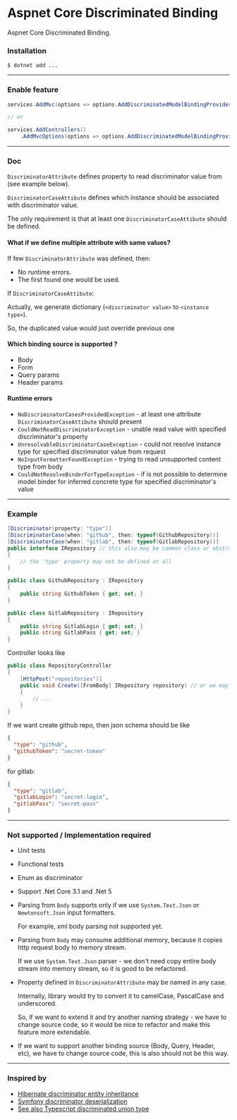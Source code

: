 # Aspnet Core Discriminated Binding
Aspnet Core Discriminated Binding.


### Installation 

```console
$ dotnet add ...
```

---

### Enable feature

```c#
services.AddMvc(options => options.AddDiscriminatedModelBindingProvider());

// or

services.AddControllers()
    .AddMvcOptions(options => options.AddDiscriminatedModelBindingProvider());
```

---

### Doc

`DiscriminatorAttribute` defines property to read discriminator value from (see example below).

`DiscriminatorCaseAttibute` defines which instance should be associated with discriminator value.

The only requirement is that at least one `DiscriminatorCaseAttibute` should be defined.

#### What if we define multiple attribute with same values?
If few `DiscriminatorAttribute` was defined, then:
- No runtime errors.
- The first found one would be used.

If `DiscriminatorCaseAttibute`:

Actually, we generate dictionary (`<discriminator value>` to `<instance type>`).

So, the duplicated value would just override previous one

#### Which binding source is supported ?
- Body
- Form
- Query params
- Header params

#### Runtime errors
- `NoDiscriminatorCasesProvidedException` - at least one attribute `DiscriminatorCaseAttibute` should present
- `CouldNotReadDiscriminatorException` - unable read value with specified discriminator's property
- `UnresolvableDiscriminatorCaseException` - could not resolve instance type for specified discriminator value from request
- `NoInputFormatterFoundException` - trying to read unsupported content type from body
- `CouldNotResolveBinderForTypeException` - if is not possible to determine model binder for inferred concrete type for specified discriminator's value

---

### Example

```c#
[Discriminator(property: "type")]
[DiscriminatorCase(when: "github", then: typeof(GithubRepository))]
[DiscriminatorCase(when: "gitlab", then: typeof(GitlabRepository))]
public interface IRepository // this also may be common class or abstract class
{
    // the 'type' property may not be defined at all
}

public class GithubRepository : IRepository
{
    public string GithubToken { get; set; }
}

public class GitlabRepository : IRepository
{
    public string GitlabLogin { get; set; }
    public string GitlabPass { get; set; }
}
```

Controller looks like

```c#
public class RepositoryController
{
    [HttpPost("repositories")]
    public void Create([FromBody] IRepository repository) // or we may use [FromQuery], or from other supported binding sources
    {
        // ...
    }
}
```

If we want create github repo, then json schema should be like
```json
{
  "type": "github",
  "githubToken": "secret-token"
}
```

for gitlab:
```json
{
  "type": "gitlab",
  "gitlabLogin": "secret-login",
  "gitlabPass": "secret-pass"
}
```

---

### Not supported / Implementation required
- Unit tests
- Functional tests
- Enum as discriminator
- Support .Net Core 3.1 and .Net 5
- Parsing from `Body` supports only if we use `System.Text.Json` or `Newtonsoft.Json` input formatters.

    For example, xml body parsing not supported yet.

- Parsing from `Body` may consume additional memory, because it copies http request body to memory stream.

    If we use `System.Text.Json` parser - we don't need copy entire body stream into memory stream, so it is good to be refactored.

- Property defined in `DiscriminatorAttribute` may be named in any case.
  
  Internally, library would try to convert it to camelCase, PascalCase and underscored. 
  
  So, if we want to extend it and try another naming strategy - we have to change source code, so it would be nice to refactor and make this feature more extendable. 

- If we want to support another binding source (Body, Query, Header, etc), we have to change source code, this is also should not be this way.

---

### Inspired by
- [Hibernate discriminator entity inheritance](https://www.baeldung.com/hibernate-inheritance#1-discriminator-values)
- [Symfony discriminator deserialization](https://symfony.com/doc/current/components/serializer.html#serializing-interfaces-and-abstract-classes)
- [See also Typescript discriminated union type](https://www.typescriptlang.org/docs/handbook/2/narrowing.html#discriminated-unions)
